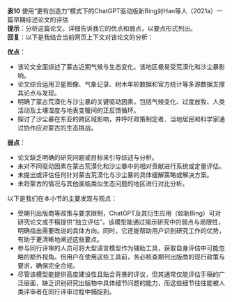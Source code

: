 **表10** 使用“更有创造力”模式下的ChatGPT驱动版新Bing对Han等人（2021a）一篇早期综述论文的评估  
**提示**：分析这篇论文。详细告诉我它的优点和弱点，以要点形式列出。  
**回复**：以下是我结合当前网页上下文对该论文的分析：  

**优点**：  
- 该论文全面综述了蒙古近期气候与生态变化，该地区极易受荒漠化和沙尘暴影响。  
- 论文综合运用卫星图像、气象记录、树木年轮数据和官方统计等多源数据支撑其论点与发现。  
- 明确了蒙古荒漠化与沙尘暴的关键驱动因素，包括气候变化、过度放牧、人类活动及土壤湿度与地表变暖间的正反馈循环。  
- 探讨了沙尘暴在东亚的跨区域影响，并呼吁政策制定者、当地居民和科学家通过协作应对蒙古的生态挑战。  

**弱点**：  
- 论文缺乏明确的研究问题或目标来引导综述与分析。  
- 未对不同驱动因素在蒙古荒漠化和沙尘暴中的相对贡献进行系统或定量评估。  
- 未提出或评估任何针对蒙古荒漠化与沙尘暴的具体缓解策略或解决方案。  
- 未将蒙古的情况与其他面临类似生态问题的地区进行对比分析。  

以下是我们在本小节的主要发现与观点：  
- 受期刊出版商等政策与要求限制，ChatGPT及其衍生应用（如新Bing）可对研究论文或手稿提供“独立评估”。该模型能通过揭示研究中的弱点与局限性，明确指出需要改进的具体方向。同时，它还能帮助用户识别研究工作的优势，有助于更清晰地阐述这些要点。  
- 参与同行评审的人员可将大型语言模型作为辅助工具，获取自身评估中可能忽略的额外视角。但用户在使用这些工具前，务必核查期刊出版商的现行政策与要求，确保完全合规。  
- 尽管该模型能提供高度建设性且贴合背景的评议，但其通常仅能评估手稿的广泛层面，缺乏识别研究出版物中具体细节问题的能力，而这些细节往往能被人类评审者在同行评审过程中捕捉到。